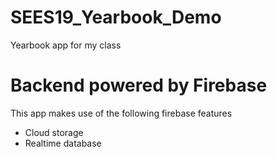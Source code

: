 # SEES19_Yearbook_Demo
Yearbook app for my class

# Backend powered by Firebase
This app makes use of the following firebase features
- Cloud storage
- Realtime database
